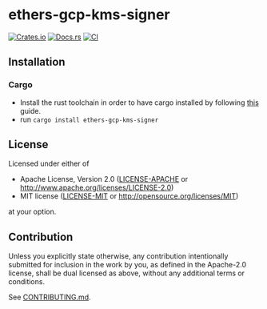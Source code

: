 # ethers-gcp-kms-signer

[![Crates.io](https://img.shields.io/crates/v/ethers-gcp-kms-signer.svg)](https://crates.io/crates/ethers-gcp-kms-signer)
[![Docs.rs](https://docs.rs/ethers-gcp-kms-signer/badge.svg)](https://docs.rs/ethers-gcp-kms-signer)
[![CI](https://github.com/georgewhewell/ethers-gcp-kms-signer/workflows/CI/badge.svg)](https://github.com/georgewhewell/ethers-gcp-kms-signer/actions)

## Installation

### Cargo

* Install the rust toolchain in order to have cargo installed by following
  [this](https://www.rust-lang.org/tools/install) guide.
* run `cargo install ethers-gcp-kms-signer`

## License

Licensed under either of

 * Apache License, Version 2.0
   ([LICENSE-APACHE](LICENSE-APACHE) or http://www.apache.org/licenses/LICENSE-2.0)
 * MIT license
   ([LICENSE-MIT](LICENSE-MIT) or http://opensource.org/licenses/MIT)

at your option.

## Contribution

Unless you explicitly state otherwise, any contribution intentionally submitted
for inclusion in the work by you, as defined in the Apache-2.0 license, shall be
dual licensed as above, without any additional terms or conditions.

See [CONTRIBUTING.md](CONTRIBUTING.md).
